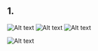 
## 1.
![Alt text](https://4.bp.blogspot.com/-bd1SJIucSKk/XAPueDKNY-I/AAAAAAAAqJI/Y6y816TKCD4qcEPZDsJpNUR0FDIiiKYYwCKgBGAs/s1600/dingdong-ski-24.jpg)
![Alt text](https://farm5.staticflickr.com/4870/45720483454_e800c38bff_b.jpg)
![Alt text](https://farm5.staticflickr.com/4890/45720483084_605399967e_b.jpg)

![Alt text](https://farm8.staticflickr.com/7857/31504150177_c99fa52b7c_b.jpg)
